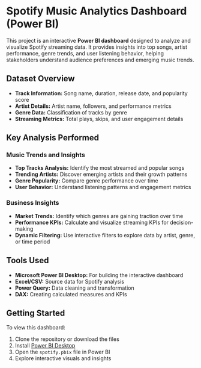 <!DOCTYPE html>
<html lang="en">
<head>
  <meta charset="UTF-8">
  <meta name="viewport" content="width=device-width, initial-scale=1.0">
  <meta name="description" content="Spotify Music Analytics Dashboard using Power BI: track popularity, artist insights, genre trends, and user listening behavior.">
</head>
<body>
  <h1>Spotify Music Analytics Dashboard (Power BI)</h1>

  <p>
    This project is an interactive <strong>Power BI dashboard</strong> designed to analyze and visualize Spotify streaming data. 
    It provides insights into top songs, artist performance, genre trends, and user listening behavior, helping stakeholders 
    understand audience preferences and emerging music trends.
  </p>

  <h2>Dataset Overview</h2>
  <ul>
    <li><strong>Track Information:</strong> Song name, duration, release date, and popularity score</li>
    <li><strong>Artist Details:</strong> Artist name, followers, and performance metrics</li>
    <li><strong>Genre Data:</strong> Classification of tracks by genre</li>
    <li><strong>Streaming Metrics:</strong> Total plays, skips, and user engagement details</li>
  </ul>

  <h2>Key Analysis Performed</h2>

  <h3>Music Trends and Insights</h3>
  <ul>
    <li><strong>Top Tracks Analysis:</strong> Identify the most streamed and popular songs</li>
    <li><strong>Trending Artists:</strong> Discover emerging artists and their growth patterns</li>
    <li><strong>Genre Popularity:</strong> Compare genre performance over time</li>
    <li><strong>User Behavior:</strong> Understand listening patterns and engagement metrics</li>
  </ul>

  <h3>Business Insights</h3>
  <ul>
    <li><strong>Market Trends:</strong> Identify which genres are gaining traction over time</li>
    <li><strong>Performance KPIs:</strong> Calculate and visualize streaming KPIs for decision-making</li>
    <li><strong>Dynamic Filtering:</strong> Use interactive filters to explore data by artist, genre, or time period</li>
  </ul>

  <h2>Tools Used</h2>
  <ul>
    <li><strong>Microsoft Power BI Desktop:</strong> For building the interactive dashboard</li>
    <li><strong>Excel/CSV:</strong> Source data for Spotify analysis</li>
    <li><strong>Power Query:</strong> Data cleaning and transformation</li>
    <li><strong>DAX:</strong> Creating calculated measures and KPIs</li>
  </ul>

  <h2>Getting Started</h2>
  <p>To view this dashboard:</p>
  <ol>
    <li>Clone the repository or download the files</li>
    <li>Install <a href="https://powerbi.microsoft.com/desktop/" target="_blank">Power BI Desktop</a></li>
    <li>Open the <code>spotify.pbix</code> file in Power BI</li>
    <li>Explore interactive visuals and insights</li>
  </ol>

</body>
</html>
